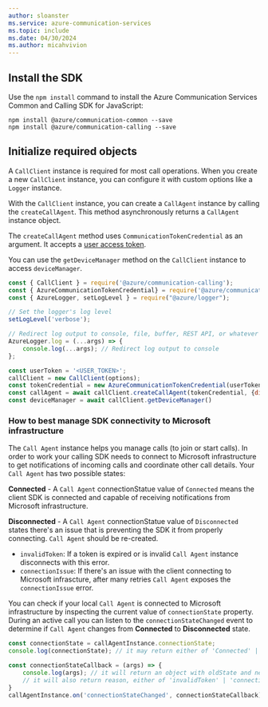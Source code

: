 ```yaml
---
author: sloanster
ms.service: azure-communication-services
ms.topic: include
ms.date: 04/30/2024
ms.author: micahvivion
---
```

## Install the SDK

Use the `npm install` command to install the Azure Communication Services Common and Calling SDK for JavaScript:

```console
npm install @azure/communication-common --save
npm install @azure/communication-calling --save
```

## Initialize required objects

A `CallClient` instance is required for most call operations. When you create a new `CallClient` instance, you can configure it with custom options like a `Logger` instance.

With the `CallClient` instance, you can create a `CallAgent` instance by calling the `createCallAgent`. This method asynchronously returns a `CallAgent` instance object.

The `createCallAgent` method uses `CommunicationTokenCredential` as an argument. It accepts a [user access token](../../../../quickstarts/identity/access-tokens.md).

You can use the `getDeviceManager` method on the `CallClient` instance to access `deviceManager`.

```js
const { CallClient } = require('@azure/communication-calling');
const { AzureCommunicationTokenCredential} = require('@azure/communication-common');
const { AzureLogger, setLogLevel } = require("@azure/logger");

// Set the logger's log level
setLogLevel('verbose');

// Redirect log output to console, file, buffer, REST API, or whatever location you want
AzureLogger.log = (...args) => {
    console.log(...args); // Redirect log output to console
};

const userToken = '<USER_TOKEN>';
callClient = new CallClient(options);
const tokenCredential = new AzureCommunicationTokenCredential(userToken);
const callAgent = await callClient.createCallAgent(tokenCredential, {displayName: 'optional Azure Communication Services user name'});
const deviceManager = await callClient.getDeviceManager()
```

### How to best manage SDK connectivity to Microsoft infrastructure

The `Call Agent` instance helps you manage calls (to join or start calls). In order to work your calling SDK needs to connect to Microsoft infrastructure to get notifications of incoming calls and coordinate other call details. Your `Call Agent` has two possible states:

**Connected** - A `Call Agent` connectionStatue value of `Connected` means the client SDK is connected and capable of receiving notifications from Microsoft infrastructure.

**Disconnected** - A `Call Agent` connectionStatue value of `Disconnected` states there's an issue that is preventing the SDK it from properly connecting. `Call Agent` should be re-created.
- `invalidToken`: If a token is expired or is invalid `Call Agent` instance disconnects with this error.
- `connectionIssue`:  If there's an issue with the client connecting to Microsoft infrascture, after many retries `Call Agent` exposes the `connectionIssue` error.

You can check if your local `Call Agent` is connected to Microsoft infrastructure by inspecting the current value of `connectionState` property. During an active call you can listen to the `connectionStateChanged` event to determine if `Call Agent` changes from **Connected** to **Disconnected** state.

```js
const connectionState = callAgentInstance.connectionState;
console.log(connectionState); // it may return either of 'Connected' | 'Disconnected'

const connectionStateCallback = (args) => {
    console.log(args); // it will return an object with oldState and newState, each of having a value of either of 'Connected' | 'Disconnected'
    // it will also return reason, either of 'invalidToken' | 'connectionIssue'
}
callAgentInstance.on('connectionStateChanged', connectionStateCallback);
```


